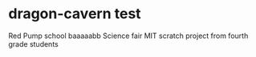 # dragon-cavern test
Red Pump school baaaaabb Science fair MIT scratch project from fourth grade students

